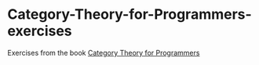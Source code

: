 # Category-Theory-for-Programmers-exercises
Exercises from the book [Category Theory for Programmers](https://github.com/hmemcpy/milewski-ctfp-pdf)
